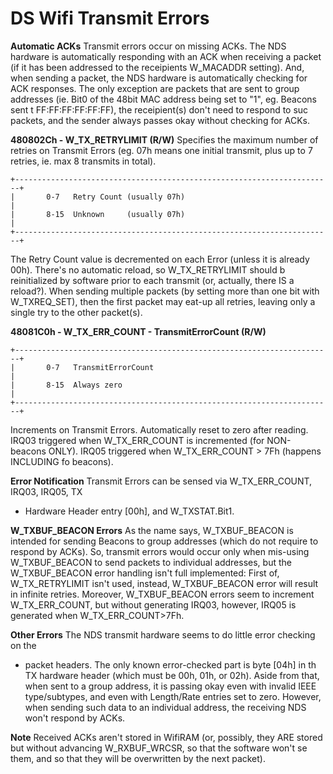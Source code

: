 # DS Wifi Transmit Errors


**Automatic ACKs**
Transmit errors occur on missing ACKs. The NDS hardware is automatically
responding with an ACK when receiving a packet (if it has been addressed
to the receipients W_MACADDR setting). And, when sending a packet, the
NDS hardware is automatically checking for ACK responses.
The only exception are packets that are sent to group addresses (ie.
Bit0 of the 48bit MAC address being set to \"1\", eg. Beacons sent t
FF:FF:FF:FF:FF:FF), the receipient(s) don\'t need to respond to suc
packets, and the sender always passes okay without checking for ACKs.

**480802Ch - W_TX_RETRYLIMIT (R/W)**
Specifies the maximum number of retries on Transmit Errors (eg. 07h
means one initial transmit, plus up to 7 retries, ie. max 8 transmits in
total).

```
+-----------------------------------------------------------------------+
|       0-7   Retry Count (usually 07h)                                 |
|       8-15  Unknown     (usually 07h)                                 |
+-----------------------------------------------------------------------+
```

The Retry Count value is decremented on each Error (unless it is already
00h). There\'s no automatic reload, so W_TX_RETRYLIMIT should b
reinitialized by software prior to each transmit (or, actually, there IS
a reload?).
When sending multiple packets (by setting more than one bit with
W_TXREQ_SET), then the first packet may eat-up all retries, leaving only
a single try to the other packet(s).

**48081C0h - W_TX_ERR_COUNT - TransmitErrorCount (R/W)**

```
+-----------------------------------------------------------------------+
|       0-7   TransmitErrorCount                                        |
|       8-15  Always zero                                               |
+-----------------------------------------------------------------------+
```

Increments on Transmit Errors. Automatically reset to zero after
reading.
IRQ03 triggered when W_TX_ERR_COUNT is incremented (for NON-beacons
ONLY).
IRQ05 triggered when W_TX_ERR_COUNT \> 7Fh (happens INCLUDING fo
beacons).

**Error Notification**
Transmit Errors can be sensed via W_TX_ERR_COUNT, IRQ03, IRQ05, TX
- Hardware Header entry \[00h\], and W_TXSTAT.Bit1.

**W_TXBUF_BEACON Errors**
As the name says, W_TXBUF_BEACON is intended for sending Beacons to
group addresses (which do not require to respond by ACKs). So, transmit
errors would occur only when mis-using W_TXBUF_BEACON to send packets to
individual addresses, but the W_TXBUF_BEACON error handling isn\'t full
implemented:
First of, W_TX_RETRYLIMIT isn\'t used, instead, W_TXBUF_BEACON error
will result in infinite retries.
Moreover, W_TXBUF_BEACON errors seem to increment W_TX_ERR_COUNT, but
without generating IRQ03, however, IRQ05 is generated when
W_TX_ERR_COUNT\>7Fh.

**Other Errors**
The NDS transmit hardware seems to do little error checking on the
- packet headers. The only known error-checked part is byte \[04h\] in th
TX hardware header (which must be 00h, 01h, or 02h). Aside from that,
when sent to a group address, it is passing okay even with invalid IEEE
type/subtypes, and even with Length/Rate entries set to zero. However,
when sending such data to an individual address, the receiving NDS
won\'t respond by ACKs.

**Note**
Received ACKs aren\'t stored in WifiRAM (or, possibly, they ARE stored
but without advancing W_RXBUF_WRCSR, so that the software won\'t se
them, and so that they will be overwritten by the next packet).




